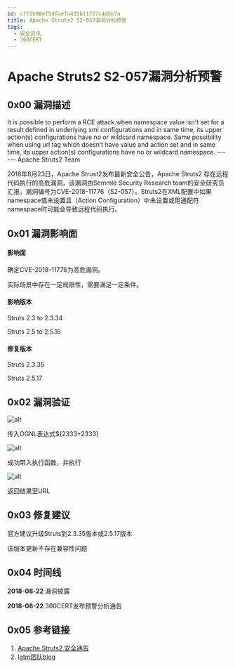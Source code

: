 ```yaml
---
id: cff3b98ef5dfaefa435b11727c4dbb7a
title: Apache Struts2 S2-057漏洞分析预警
tags: 
  - 安全资讯
  - 360CERT
---
```


# Apache Struts2 S2-057漏洞分析预警

0x00 漏洞描述
---------


It is possible to perform a RCE attack when namespace value isn't set for a result defined in underlying xml configurations and in same time, its upper action(s) configurations have no or wildcard namespace. Same possibility when using url tag which doesn’t have value and action set and in same time, its upper action(s) configurations have no or wildcard namespace. ------ Apache Struts2 Team


2018年8月23日，Apache Strust2发布最新安全公告，Apache Struts2 存在远程代码执行的高危漏洞，该漏洞由Semmle Security Research team的安全研究员汇报，漏洞编号为CVE-2018-11776（S2-057）。Struts2在XML配置中如果namespace值未设置且（Action Configuration）中未设置或用通配符namespace时可能会导致远程代码执行。


0x01 漏洞影响面
----------


#### 影响面


确定CVE-2018-11776为高危漏洞。


实际场景中存在一定局限性，需要满足一定条件。


#### 影响版本


Struts 2.3 to 2.3.34


Struts 2.5 to 2.5.16


#### 修复版本


Struts 2.3.35


Struts 2.5.17


0x02 漏洞验证
---------


![alt](https://p403.ssl.qhimgs4.com/t0149d0452d1a415075.png)


传入OGNL表达式${2333+2333}


![alt](https://p403.ssl.qhimgs4.com/t01ef09ac435deedccb.png)


成功带入执行函数，并执行


![alt](https://p403.ssl.qhimgs4.com/t01c78814d630059c3a.png)


返回结果至URL


0x03 修复建议
---------


官方建议升级Struts到2.3.35版本或2.5.17版本


该版本更新不存在兼容性问题


0x04 时间线
--------


**2018-08-22** 漏洞披露


**2018-08-22** 360CERT发布预警分析通告


0x05 参考链接
---------


1. [Apache Struts2 安全通告](https://cwiki.apache.org/confluence/display/WW/S2-057)
2. [lgtm团队blog](https://lgtm.com/blog/apache_struts_CVE-2018-11776)


